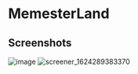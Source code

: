 # MemesterLand

## Screenshots

![image](https://user-images.githubusercontent.com/53704054/122667908-03faba00-d1d3-11eb-9c8d-54e03fd16ea3.png)
![screener_1624289383370](https://user-images.githubusercontent.com/53704054/122788287-cc276b80-d2d3-11eb-89f2-5eb6308d3b57.png)

